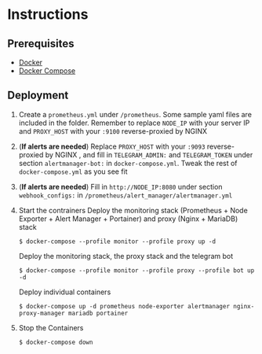 # Instructions

## Prerequisites

- [Docker](https://docs.docker.com/engine/install/ubuntu/)
- [Docker Compose](https://docs.docker.com/compose/install/)

## Deployment

1. Create a `prometheus.yml` under `/prometheus`. Some sample yaml files are included in the folder. Remember to replace `NODE_IP` with your server IP and `PROXY_HOST` with your `:9100` reverse-proxied by NGINX   

2. (**If alerts are needed**) Replace `PROXY_HOST` with your `:9093` reverse-proxied by NGINX , and fill in `TELEGRAM_ADMIN:` and `TELEGRAM_TOKEN` under section `alertmanager-bot:` in `docker-compose.yml`. Tweak the rest of `docker-compose.yml` as you see fit

3. (**If alerts are needed**) Fill in `http://NODE_IP:8080` under section `webhook_configs:` in `/prometheus/alert_manager/alertmanager.yml` 

4. Start the contrainers
    Deploy the monitoring stack (Prometheus + Node Exporter + Alert Manager + Portainer) and proxy (Nginx + MariaDB) stack
    ```
    $ docker-compose --profile monitor --profile proxy up -d
    ```
    Deploy the monitoring stack, the proxy stack and the telegram bot 
    ```
    $ docker-compose --profile monitor --profile proxy --profile bot up -d
    ```
    Deploy individual containers 
    ```
    $ docker-compose up -d prometheus node-exporter alertmanager nginx-proxy-manager mariadb portainer
    ```

5. Stop the Containers
    ```
    $ docker-compose down
    ```